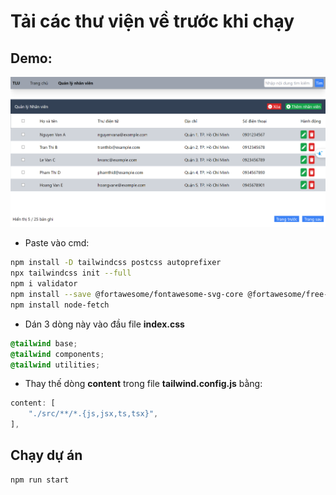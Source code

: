 # Tải các thư viện về trước khi chạy

## Demo: 
![alt text](image.png)

- Paste vào cmd:
```bash
npm install -D tailwindcss postcss autoprefixer
npx tailwindcss init --full
npm i validator
npm install --save @fortawesome/fontawesome-svg-core @fortawesome/free-solid-svg-icons @fortawesome/react-fontawesome
npm install node-fetch
```

- Dán 3 dòng này vào đầu file **index.css**
```css
@tailwind base;
@tailwind components;
@tailwind utilities;
```

- Thay thế dòng **content** trong file **tailwind.config.js** bằng:
```js
content: [
    "./src/**/*.{js,jsx,ts,tsx}",
],
```

## Chạy dự án
```bash
npm run start
```